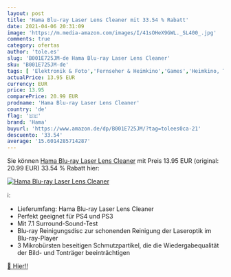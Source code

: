 ```yaml
---
layout: post
title: 'Hama Blu-ray Laser Lens Cleaner mit 33.54 % Rabatt'
date: 2021-04-06 20:31:09
image: 'https://m.media-amazon.com/images/I/41sOHeX9GWL._SL400_.jpg'
comments: true
category: ofertas
author: 'tole.es'
slug: 'B001E725JM-de Hama Blu-ray Laser Lens Cleaner'
sku: 'B001E725JM-de'
tags: [ 'Elektronik & Foto','Fernseher & Heimkino','Games','Heimkino, TV & Video Zubehör','PlayStation 3','Reinigungszubehör für Unterhaltungselektronik','Veraltete Systeme & Micro-Konsolen','Zubehör für Playstation 3','hama', ]
actualPrice: 13.95 EUR
currency: EUR
price: 13.95
comparePrice: 20.99 EUR
prodname: 'Hama Blu-ray Laser Lens Cleaner'
country: 'de'
flag: '🇩🇪'
brand: 'Hama'
buyurl: 'https://www.amazon.de/dp/B001E725JM/?tag=tolees0ca-21'
descuento: '33.54'
average: '15.6014285714287'
---
```


Sie können [Hama Blu-ray Laser Lens Cleaner](https://www.amazon.de/dp/B001E725JM/?tag=tolees0ca-21) mit Preis 13.95 EUR (original: 20.99 EUR) 33.54 % Rabatt hier:

[![Hama Blu-ray Laser Lens Cleaner](https://m.media-amazon.com/images/I/41sOHeX9GWL._SL400_.jpg)](https://www.amazon.de/dp/B001E725JM/?tag=tolees0ca-21)

ℹ️:

- Lieferumfang: Hama Blu-ray Laser Lens Cleaner
- Perfekt geeignet für PS4 und PS3
- Mit 7.1 Surround-Sound-Test
- Blu-ray Reinigungsdisc zur schonenden Reinigung der Laseroptik im Blu-ray-Player
- 3 Mikrobürsten beseitigen Schmutzpartikel, die die Wiedergabequalität der Bild- und Tonträger beeinträchtigen

[🛒 Hier!!](https://www.amazon.de/dp/B001E725JM/?tag=tolees0ca-21)
